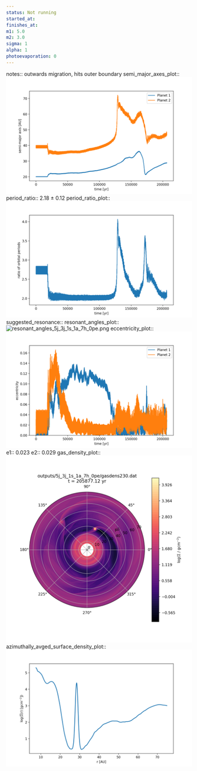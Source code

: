 ```yaml
---
status: Not running
started_at:
finishes_at:
m1: 5.0
m2: 3.0
sigma: 1
alpha: 1
photoevaporation: 0
---
```


notes:: outwards migration, hits outer boundary
semi_major_axes_plot:: ![semi_major_axes_5j_3j_1s_1a_7h_0pe.png](plots/semi_major_axes/semi_major_axes_5j_3j_1s_1a_7h_0pe.png)
period_ratio:: 2.18 ± 0.12
period_ratio_plot:: ![period_ratio_5j_3j_1s_1a_7h_0pe.png](plots/period_ratio/period_ratio_5j_3j_1s_1a_7h_0pe.png)
suggested_resonance:: 
resonant_angles_plot:: ![resonant_angles_5j_3j_1s_1a_7h_0pe.png](plots/resonant_angles/resonant_angles_5j_3j_1s_1a_7h_0pe.png)
eccentricity_plot:: ![eccentricity_5j_3j_1s_1a_7h_0pe.png](plots/eccentricity/eccentricity_5j_3j_1s_1a_7h_0pe.png)
e1:: 0.023
e2:: 0.029
gas_density_plot:: ![gas_density_5j_3j_1s_1a_7h_0pe.png](plots/gas_density/gas_density_5j_3j_1s_1a_7h_0pe.png)
azimuthally_avged_surface_density_plot:: ![azimuthally_avged_surface_density_5j_3j_1s_1a_7h_0pe.png](plots/azimuthally_avged_surface_density/azimuthally_avged_surface_density_5j_3j_1s_1a_7h_0pe.png)

